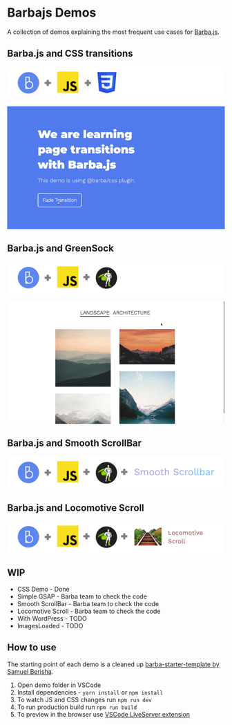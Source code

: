 # Barbajs Demos
A collection of demos explaining the most frequent use cases for [Barba.js](https://barba.js.org/).

## Barba.js and CSS transitions

![Barba.js and CSS](/assets/img_barba-js-css.png)

![Barba.js and CSS Plugin](/assets/barba-css-demo.gif)

## Barba.js and GreenSock

![Barba.js and GSAP](/assets/img_barba-js-gsap.png)

![Barba.js and GreenSock](/assets/barba-with-gsap.gif)

## Barba.js and Smooth ScrollBar

![Barba.js and Smooth ScrollBar](/assets/img_barba-js-gsap-smooth-scrollbar.png)

## Barba.js and Locomotive Scroll

![Barba.js and Smooth ScrollBar](/assets/img_barba-js-gsap-locomotive.png)

## WIP

- CSS Demo - Done
- Simple GSAP - Barba team to check the code
- Smooth ScrollBar - Barba team to check the code
- Locomotive Scroll - Barba team to check the code
- With WordPress - TODO
- ImagesLoaded - TODO

## How to use
The starting point of each demo is a cleaned up [barba-starter-template by Samuel Berisha](https://github.com/mrsamse/barba-starter-template).

1. Open demo folder in VSCode
2. Install dependencies - `yarn install` or `npm install`
3. To watch JS and CSS changes run `npm run dev`
4. To run production build run `npm run build`
5. To preview in the browser use [VSCode LiveServer extension](https://marketplace.visualstudio.com/items?itemName=ritwickdey.LiveServer)
